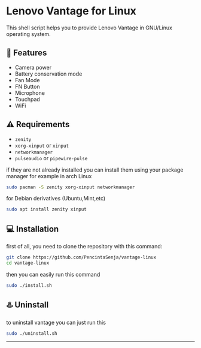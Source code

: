# Lenovo Vantage for Linux
This shell script helps you to provide Lenovo Vantage in GNU/Linux operating system.

## :rocket: Features
* Camera power
* Battery conservation mode
* Fan Mode
* FN Button
* Microphone
* Touchpad
* WiFi

## :warning: Requirements
* `zenity`
* `xorg-xinput` or `xinput`
* `networkmanager`
* `pulseaudio` or `pipewire-pulse`


if they are not already installed you can install them using your package manager for example in arch Linux
```bash
sudo pacman -S zenity xorg-xinput networkmanager
``` 
for Debian derivatives (Ubuntu,Mint,etc)
```bash
sudo apt install zenity xinput
```
## :computer: Installation

first of all, you need to clone the repository with this command:
```bash
git clone https://github.com/PencintaSenja/vantage-linux
cd vantage-linux
```
then you can easily run this command

```bash
sudo ./install.sh
```

## :hotsprings: Uninstall
to uninstall vantage you can just run this

```bash
sudo ./uninstall.sh
```

---
